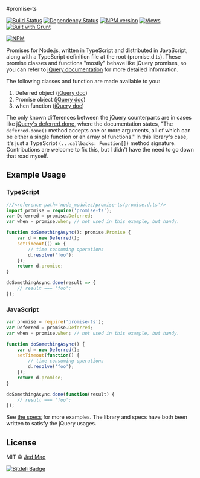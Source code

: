 #promise-ts

[![Build Status][]](https://travis-ci.org/jedmao/promise-ts)
[![Dependency Status][]](https://gemnasium.com/jedmao/promise-ts)
[![NPM version][]](http://badge.fury.io/js/promise-ts)
[![Views][]](https://sourcegraph.com/github.com/jedmao/promise-ts)
[![Built with Grunt](https://cdn.gruntjs.com/builtwith.png)](http://gruntjs.com/)

[![NPM](https://nodei.co/npm/promise-ts.png?downloads=true)](https://nodei.co/npm/promise-ts/)

Promises for Node.js, written in TypeScript and distributed in JavaScript, along
with a TypeScript definition file at the root (promise.d.ts). These promise classes
and functions "mostly" behave like jQuery promises, so you can refer to
[jQuery documentation][] for more detailed information.

The following classes and function are made available to you:

1. Deferred object ([jQuery doc](http://api.jquery.com/jQuery.Deferred/))
1. Promise object ([jQuery doc](http://api.jquery.com/Types/#Promise))
1. when function ([jQuery doc](http://api.jquery.com/jQuery.when/))

The only known differences between the jQuery counterparts are in cases like
[jQuery's deferred.done][], where the documentation states, "The `deferred.done()`
method accepts one or more arguments, all of which can be either a single function
or an array of functions." In this library's case, it's just a TypeScript
`(...callbacks: Function[])` method signature. Contributions are welcome to fix
this, but I didn't have the need to go down that road myself.


## Example Usage

### TypeScript

```ts
///<reference path='node_modules/promise-ts/promise.d.ts'/>
import promise = require('promise-ts');
var Deferred = promise.Deferred;
var when = promise.when; // not used in this example, but handy.

function doSomethingAsync(): promise.Promise {
    var d = new Deferred();
    setTimeout(() => {
        // time consuming operations
        d.resolve('foo');
    });
    return d.promise;
}

doSomethingAsync.done(result => {
    // result === 'foo';
});
```

### JavaScript

```js
var promise = require('promise-ts');
var Deferred = promise.Deferred;
var when = promise.when; // not used in this example, but handy.

function doSomethingAsync() {
    var d = new Deferred();
    setTimeout(function() {
        // time consuming operations
        d.resolve('foo');
    });
    return d.promise;
}

doSomethingAsync.done(function(result) {
    // result === 'foo';
});
```

See [the specs][] for more examples. The library and specs have both been written
to satisfy the jQuery usages.


## License

MIT © [Jed Mao](https://github.com/jedmao)


[Build Status]: https://travis-ci.org/jedmao/promise-ts.png?branch=master
[Dependency Status]: https://gemnasium.com/jedmao/promise-ts.png
[NPM Version]: https://badge.fury.io/js/promise-ts.png
[Views]: https://sourcegraph.com/api/repos/github.com/jedmao/promise-ts/counters/views-24h.png
[jQuery documentation]: http://api.jquery.com/category/deferred-object/
[jQuery's deferred.done]: http://api.jquery.com/deferred.done/
[the specs]: blob/master/test/lib/promises.ts


[![Bitdeli Badge](https://d2weczhvl823v0.cloudfront.net/jedmao/promise-ts/trend.png)](https://bitdeli.com/free "Bitdeli Badge")

